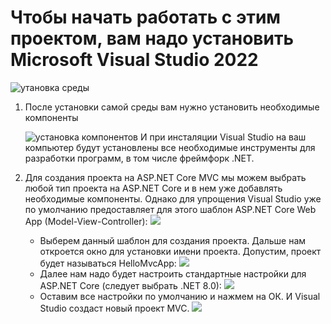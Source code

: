 # Чтобы начать работать с этим проектом, вам надо установить Microsoft Visual Studio 2022
![утановка среды](https://metanit.com/sharp/aspnet6/pics/1.7.png)
1. После установки самой среды вам нужно установить необходимые компоненты
   
    ![установка компонентов](https://metanit.com/sharp/aspnet6/pics/1.8.png)
    И при инсталяции Visual Studio на ваш компьютер будут установлены все необходимые инструменты для разработки программ, в том числе фреймфорк .NET.
3. Для создания проекта на ASP.NET Core MVC мы можем выбрать любой тип проекта на ASP.NET Core и в нем уже добавлять необходимые компоненты. Однако для упрощения Visual Studio уже по умолчанию предоставляет для этого шаблон ASP.NET Core Web App (Model-View-Controller):
    ![]([https://metanit.com/sharp/aspnet6/pics/1.9.png](https://metanit.com/sharp/aspnetmvc/pics/1.1.png)https://metanit.com/sharp/aspnetmvc/pics/1.1.png)
   - Выберем данный шаблон для создания проекта. Дальше нам откроется окно для установки имени проекта. Допустим, проект будет называться HelloMvcApp:
    ![](https://metanit.com/sharp/aspnetmvc/pics/1.2.png)
   - Далее нам надо будет настроить стандартные настройки для ASP.NET Core (следует выбрать .NET 8.0):
     ![](https://metanit.com/sharp/aspnetmvc/pics/1.3.png)
   - Оставим все настройки по умолчанию и нажмем на ОК. И Visual Studio создаст новый проект MVC.
     ![](https://metanit.com/sharp/aspnetmvc/pics/1.4.png)
